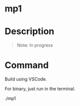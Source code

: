 # mp1

# Description

> Note: In progress

# Command

Build using VSCode.

For binary, just run in the terminal.

./mp1